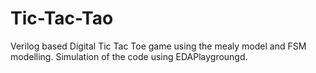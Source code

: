 # Tic-Tac-Tao
Verilog based Digital Tic Tac Toe game using the mealy model and FSM modelling.
Simulation of the code using EDAPlaygroungd.
